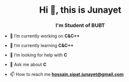 <h1 align="center">Hi 👋, this is Junayet</h1>
<h3 align="center">I'm Student of BUBT</h3>

- 🔭 I’m currently working on **C&C++**

- 🌱 I’m currently learning **C&C++**

- 🤝 I’m looking for help with **C**

- 💬 Ask me about **C**

- 📫 How to reach me **hossain.sipat.junayet@gmail.com**

